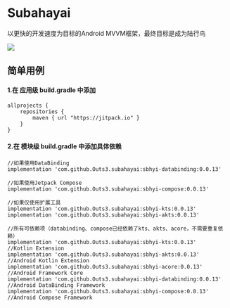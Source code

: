 # Subahayai

以更快的开发速度为目标的Android MVVM框架，最终目标是成为陆行鸟  
  
[![](https://jitpack.io/v/Outs3/subahayai.svg)](https://jitpack.io/#Outs3/subahayai)  
  
## 简单用例
#### 1.在 应用级 build.gradle 中添加
```
allprojects {  
    repositories {  
        maven { url "https://jitpack.io" }  
    }  
}
```

   
#### 2.在 模块级 build.gradle 中添加具体依赖
```
//如果使用DataBinding  
implementation 'com.github.Outs3.subahayai:sbhyi-databinding:0.0.13'
  
//如果使用Jetpack Compose  
implementation 'com.github.Outs3.subahayai:sbhyi-compose:0.0.13'
  
//如果仅使用扩展工具  
implementation 'com.github.Outs3.subahayai:sbhyi-kts:0.0.13'
implementation 'com.github.Outs3.subahayai:sbhyi-akts:0.0.13'
  
//所有可依赖项（databinding、compose已经依赖了kts、akts、acore，不需要重复依赖）  
implementation 'com.github.Outs3.subahayai:sbhyi-kts:0.0.13'			//Kotlin Extension
implementation 'com.github.Outs3.subahayai:sbhyi-akts:0.0.13'			//Android Kotlin Extension
implementation 'com.github.Outs3.subahayai:sbhyi-acore:0.0.13'			//Android Framework Core
implementation 'com.github.Outs3.subahayai:sbhyi-databinding:0.0.13'		//Android DataBinding Framework
implementation 'com.github.Outs3.subahayai:sbhyi-compose:0.0.13'			//Android Compose Framework
```
